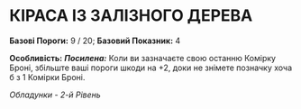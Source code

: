 ﻿# КІРАСА ІЗ ЗАЛІЗНОГО ДЕРЕВА

**Базові Пороги:** 9 / 20; **Базовий Показник:** 4

**Особливість:** ***Посилена:*** Коли ви зазначаєте свою останню Комірку Броні, збільште ваші пороги шкоди на +2, доки не знімете позначку хоча б з 1 Комірки Броні.

*Обладунки - 2-й Рівень*